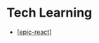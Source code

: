 # Tech Learning

- [[epic-react]]

[//begin]: # "Autogenerated link references for markdown compatibility"
[epic-react]: ../epic-react/epic-react "epic-react"
[//end]: # "Autogenerated link references"